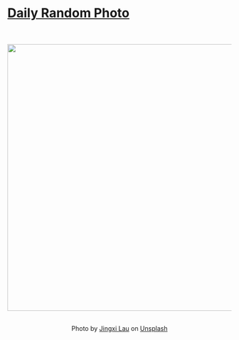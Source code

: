 # [Daily Random Photo](https://www.dailyrandomphoto.com/)

<div align="center">
  <br>
  <br>
  <a href="https://www.dailyrandomphoto.com/p/2022/2022-09-18/"><img src="https://images.unsplash.com/photo-1599137936830-6b98fef428e8?crop=entropy&cs=tinysrgb&fit=max&fm=jpg&ixid=Mnw3NzUwOHwwfDF8cmFuZG9tfHx8fHx8fHx8MTY2MzQ2MTgwOA&ixlib=rb-1.2.1&q=80&w=1080" width="600px"></a>
  <br>
  <br>
  <p class="has-text-grey">Photo by <a href="https://unsplash.com/@imajingation?utm_source=Daily%20Random%20Photo&amp;utm_medium=referral" target="_blank" rel="noopener noreferrer">Jingxi Lau</a> on <a href="https://unsplash.com/photos/9c4a5WZaxoM?utm_source=Daily%20Random%20Photo&amp;utm_medium=referral" target="_blank" rel="noopener noreferrer">Unsplash</a></p>
</div>
